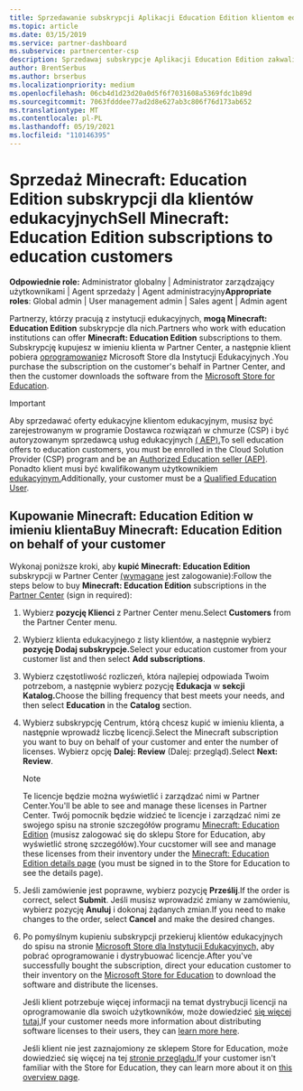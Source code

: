 ```yaml
---
title: Sprzedawanie subskrypcji Aplikacji Education Edition klientom edukacyjnym
ms.topic: article
ms.date: 03/15/2019
ms.service: partner-dashboard
ms.subservice: partnercenter-csp
description: Sprzedawaj subskrypcje Aplikacji Education Edition zakwalifikowanym klientom edukacyjnym, którzy mogą je następnie pobrać ze sklepu Microsoft Education Store.
author: BrentSerbus
ms.author: brserbus
ms.localizationpriority: medium
ms.openlocfilehash: 06cb4d1d23d20a0d5f6f7031608a5369fdc1b89d
ms.sourcegitcommit: 7063fdddee77ad2d8e627ab3c806f76d173ab652
ms.translationtype: MT
ms.contentlocale: pl-PL
ms.lasthandoff: 05/19/2021
ms.locfileid: "110146395"
---
```

# <a name="sell-minecraft-education-edition-subscriptions-to-education-customers"></a><span data-ttu-id="90db6-103">Sprzedaż Minecraft: Education Edition subskrypcji dla klientów edukacyjnych</span><span class="sxs-lookup"><span data-stu-id="90db6-103">Sell Minecraft: Education Edition subscriptions to education customers</span></span>

<span data-ttu-id="90db6-104">**Odpowiednie role:** Administrator globalny | Administrator zarządzający użytkownikami | Agent sprzedaży | Agent administracyjny</span><span class="sxs-lookup"><span data-stu-id="90db6-104">**Appropriate roles**: Global admin | User management admin | Sales agent | Admin agent</span></span>

<span data-ttu-id="90db6-105">Partnerzy, którzy pracują z instytucji edukacyjnych, **mogą Minecraft: Education Edition** subskrypcje dla nich.</span><span class="sxs-lookup"><span data-stu-id="90db6-105">Partners who work with education institutions can offer **Minecraft: Education Edition** subscriptions to them.</span></span> <span data-ttu-id="90db6-106">Subskrypcję kupujesz w imieniu klienta w Partner Center, a następnie klient pobiera [oprogramowanie](https://educationstore.microsoft.com)z Microsoft Store dla Instytucji Edukacyjnych .</span><span class="sxs-lookup"><span data-stu-id="90db6-106">You purchase the subscription on the customer's behalf in Partner Center, and then the customer downloads the software from the [Microsoft Store for Education](https://educationstore.microsoft.com).</span></span> 

>[!IMPORTANT]
><span data-ttu-id="90db6-107">Aby sprzedawać oferty edukacyjne klientom edukacyjnym, musisz być zarejestrowanym w programie Dostawca rozwiązań w chmurze (CSP) i być autoryzowanym sprzedawcą usług edukacyjnych [( AEP).](https://www.mepn.com)</span><span class="sxs-lookup"><span data-stu-id="90db6-107">To sell education offers to education customers, you must be enrolled in the Cloud Solution Provider (CSP) program and be an [Authorized Education seller (AEP)](https://www.mepn.com).</span></span> <span data-ttu-id="90db6-108">Ponadto klient musi być kwalifikowanym użytkownikiem [edukacyjnym.](https://www.microsoftvolumelicensing.com/DocumentSearch.aspx?Mode=3&DocumentTypeId=7)</span><span class="sxs-lookup"><span data-stu-id="90db6-108">Additionally, your customer must be a [Qualified Education User](https://www.microsoftvolumelicensing.com/DocumentSearch.aspx?Mode=3&DocumentTypeId=7).</span></span>  

 
## <a name="buy-minecraft-education-edition-on-behalf-of-your-customer"></a><span data-ttu-id="90db6-109">Kupowanie **Minecraft: Education Edition** w imieniu klienta</span><span class="sxs-lookup"><span data-stu-id="90db6-109">Buy **Minecraft: Education Edition** on behalf of your customer</span></span>

<span data-ttu-id="90db6-110">Wykonaj poniższe kroki, aby **kupić Minecraft: Education Edition** subskrypcji w Partner Center [(wymagane](https://partnercenter.microsoft.com/pcv/dashboard/overview
) jest zalogowanie):</span><span class="sxs-lookup"><span data-stu-id="90db6-110">Follow the steps below to buy **Minecraft: Education Edition** subscriptions in the [Partner Center](https://partnercenter.microsoft.com/pcv/dashboard/overview
) (sign in required):</span></span>

  1.  <span data-ttu-id="90db6-111">Wybierz **pozycję Klienci** z Partner Center menu.</span><span class="sxs-lookup"><span data-stu-id="90db6-111">Select **Customers** from the Partner Center menu.</span></span>
  
  2.  <span data-ttu-id="90db6-112">Wybierz klienta edukacyjnego z listy klientów, a następnie wybierz **pozycję Dodaj subskrypcje.**</span><span class="sxs-lookup"><span data-stu-id="90db6-112">Select your education customer from your customer list and then select **Add subscriptions**.</span></span>
  
  3.  <span data-ttu-id="90db6-113">Wybierz częstotliwość rozliczeń, która najlepiej odpowiada Twoim potrzebom, a następnie wybierz pozycję **Edukacja** w **sekcji Katalog.**</span><span class="sxs-lookup"><span data-stu-id="90db6-113">Choose the billing frequency that best meets your needs, and then select **Education** in the **Catalog** section.</span></span>

  4.  <span data-ttu-id="90db6-114">Wybierz subskrypcję Centrum, którą chcesz kupić w imieniu klienta, a następnie wprowadź liczbę licencji.</span><span class="sxs-lookup"><span data-stu-id="90db6-114">Select the Minecraft subscription you want to buy on behalf of your customer and enter the number of licenses.</span></span> <span data-ttu-id="90db6-115">Wybierz opcję **Dalej: Review** (Dalej: przegląd).</span><span class="sxs-lookup"><span data-stu-id="90db6-115">Select **Next: Review**.</span></span>

      >[!NOTE]
      ><span data-ttu-id="90db6-116">Te licencje będzie można wyświetlić i zarządzać nimi w Partner Center.</span><span class="sxs-lookup"><span data-stu-id="90db6-116">You'll be able to see and manage these licenses in Partner Center.</span></span> <span data-ttu-id="90db6-117">Twój pomocnik będzie widzieć te licencje i zarządzać nimi ze swojego spisu na stronie szczegółów programu [Minecraft: Education Edition](https://educationstore.microsoft.com/store/details/minecraft-education-edition/9nblggh4r2r6) (musisz zalogować się do sklepu Store for Education, aby wyświetlić stronę szczegółów).</span><span class="sxs-lookup"><span data-stu-id="90db6-117">Your cucstomer will see and manage these licenses from their inventory under the [Minecraft: Education Edition details page](https://educationstore.microsoft.com/store/details/minecraft-education-edition/9nblggh4r2r6) (you must be signed in to the Store for Education to see the details page).</span></span> 

  5.  <span data-ttu-id="90db6-118">Jeśli zamówienie jest poprawne, wybierz pozycję **Prześlij**.</span><span class="sxs-lookup"><span data-stu-id="90db6-118">If the order is correct, select **Submit**.</span></span> <span data-ttu-id="90db6-119">Jeśli musisz wprowadzić zmiany w zamówieniu, wybierz pozycję **Anuluj** i dokonaj żądanych zmian.</span><span class="sxs-lookup"><span data-stu-id="90db6-119">If you need to make changes to the order, select **Cancel** and make the desired changes.</span></span>   

  6.  <span data-ttu-id="90db6-120">Po pomyślnym kupieniu subskrypcji przekieruj klientów edukacyjnych do spisu na stronie [Microsoft Store dla Instytucji Edukacyjnych,](https://educationstore.microsoft.com) aby pobrać oprogramowanie i dystrybuować licencje.</span><span class="sxs-lookup"><span data-stu-id="90db6-120">After you've successfully bought the subscription, direct your education customer to their inventory on the [Microsoft Store for Education](https://educationstore.microsoft.com) to download the software and distribute the licenses.</span></span>

      <span data-ttu-id="90db6-121">Jeśli klient potrzebuje więcej informacji na temat dystrybucji licencji na oprogramowanie dla swoich użytkowników, może dowiedzieć [się więcej tutaj.](/education/windows/school-get-minecraft#distribute-minecraft)</span><span class="sxs-lookup"><span data-stu-id="90db6-121">If your customer needs more information about distributing software licenses to their users, they can [learn more here](/education/windows/school-get-minecraft#distribute-minecraft).</span></span>  
  
      <span data-ttu-id="90db6-122">Jeśli klient nie jest zaznajomiony ze sklepem Store for Education, może dowiedzieć się więcej na tej [stronie przeglądu.](/microsoft-store/windows-store-for-business-overview)</span><span class="sxs-lookup"><span data-stu-id="90db6-122">If your customer isn't familiar with the Store for Education, they can learn more about it on [this overview page](/microsoft-store/windows-store-for-business-overview).</span></span>  

